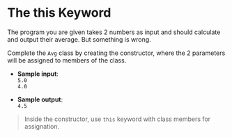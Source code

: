 # The this Keyword

The program you are given takes 2 numbers as input and should calculate and output their average. But something is wrong.

Complete the `Avg` class by creating the constructor, where the 2 parameters will be assigned to members of the class.

- **Sample input**:  
`5.0`  
`4.0`  

- **Sample output**:  
`4.5`

>Inside the constructor, use `this` keyword with class members for assignation.
